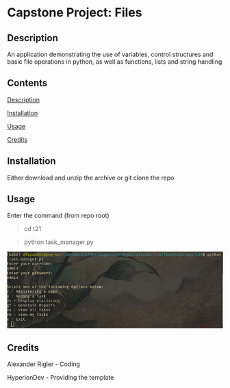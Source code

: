# Capstone Project: Files

<a name ="description">

## Description

An application demonstrating the use of variables, control structures and basic file operations in python, as well as functions, lists and string handling

<a name ="contents">

## Contents

[Description](#description)

[Installation](#installation)

[Usage](#usage)

[Credits](#credits)

<a name ="installation">

## Installation

Either download and unzip the archive or git clone the repo

<a name ="usage">

## Usage

Enter the command (from repo root)
> cd t21

> python task_manager.py

![alt text](images/screenshot.png "task_manager")

<a name ="credits"> 

## Credits

Alexander Rigler - Coding

HyperionDev - Providing the template
